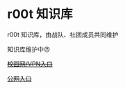 # r00t 知识库

r00t 知识库，由战队、社团成员共同维护

知识库维护中😠

~~[校园网/VPN入口](http://inside.r00team.cc:8080/)~~

~~[公网入口](https://webproxy.dhu.edu.cn/http-8080/77726476706e69737468656265737421f9f95295233526422e589da999586d36e7/)~~

